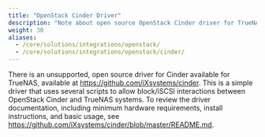 ```yaml
---
title: "OpenStack Cinder Driver"
description: "Note about open source OpenStack Cinder driver for TrueNAS CORE."
weight: 30
aliases:
  - /core/solutions/integrations/openstack/
  - /core/solutions/integrations/openstack/cinder/
---
```


There is an unsupported, open source driver for Cinder available for TrueNAS, available at https://github.com/iXsystems/cinder.
This is a simple driver that uses several scripts to allow block/iSCSI interactions between OpenStack Cinder and TrueNAS systems.
To review the driver documentation, including minimum hardware requirements, install instructions, and basic usage, see https://github.com/iXsystems/cinder/blob/master/README.md.
